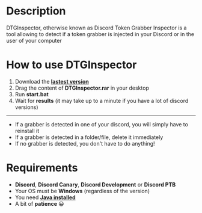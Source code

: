 # Description
DTGInspector, otherwise known as Discord Token Grabber Inspector is a tool allowing to detect if a token grabber is injected in your Discord or in the user of your computer

# How to use DTGInspector

1) Download the [**lastest version**](https://github.com/thisisnzed/DTGInspector/releases/)
2) Drag the content of **DTGInspector.rar** in your desktop
3) Run **start.bat**
4) Wait for **results** (it may take up to a minute if you have a lot of discord versions)
---
* If a grabber is detected in one of your discord, you will simply have to reinstall it
* If a grabber is detected in a folder/file, delete it immediately
* If no grabber is detected, you don't have to do anything!

# Requirements

* **Discord**, **Discord Canary**, **Discord Development** or **Discord PTB**
* Your OS must be **Windows** (regardless of the version)
* You need [**Java installed**](https://www.java.com/)
* A bit of **patience** 😀
